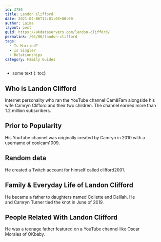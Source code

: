 ```yaml
---
id: 3780
title: Landon Clifford
date: 2021-04-06T12:01:03+00:00
author: Laima
layout: post
guid: https://ukdataservers.com/landon-clifford/
permalink: /04/06/landon-clifford
tags:
  - Is Married?
  - Is Single?
  - Relationships
category: Family Guides
---
```


* some text
{: toc}


## Who is Landon Clifford
                  
                  
                  
Internet personality who ran the YouTube channel Cam&Fam alongside his wife Camryn Clifford and their two children. The channel earned more than 1.2 million subscribers. 
                  
              
            
              
            
                
                
                
## Prior to Popularity
                  
                  
                  
His YouTube channel was originally created by Camryn in 2010 with a username of coolcam1009. 
                  
              
            
              
            
                
                
                
## Random data
                  
                  
                  
He created a Twitch account for himself called clifford2001. 
                  
              
            
              
            
                
                
                
## Family & Everyday Life of Landon Clifford
                  
                  
                  
He became a father to daughters named Collette and Delilah. He and Camryn Turner tied the knot in June of 2019. 
                  
              
            
              
            
                
                
                
## People Related With Landon Clifford
                  
                  
                  
He was a teenage father featured on a YouTube channel like Oscar Morales of OKbaby.
                  
              
            
              
            
                
              
            
              
              
            
            
              
            
          
          
          